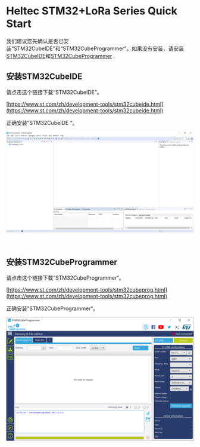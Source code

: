 # Heltec STM32+LoRa Series Quick Start

我们建议您先确认是否已安装“STM32CubeIDE”和“STM32CubeProgrammer”。如果没有安装，请安装 [STM32CubeIDE](https://www.st.com/zh/development-tools/stm32cubeide.html#get-software)和[STM32CubeProgrammer](https://www.st.com/zh/development-tools/stm32cubeprog.html) .

## 安装STM32CubeIDE

请点击这个链接下载“STM32CubeIDE”。

[https://www.st.com/zh/development-tools/stm32cubeide.html](https://www.st.com/zh/development-tools/stm32cubeide.html)

正确安装”STM32CubeIDE “。

![](img/quick_start/01.png)

&nbsp;

## 安装STM32CubeProgrammer

请点击这个链接下载“STM32CubeProgrammer“。

[https://www.st.com/zh/development-tools/stm32cubeprog.html](https://www.st.com/zh/development-tools/stm32cubeprog.html)

正确安装”STM32CubeProgrammer“。

![](img/quick_start/02.png)